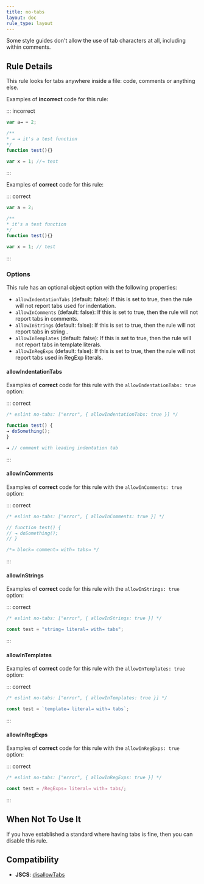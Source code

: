 ```yaml
---
title: no-tabs
layout: doc
rule_type: layout
---
```



Some style guides don't allow the use of tab characters at all, including within comments.

## Rule Details

This rule looks for tabs anywhere inside a file: code, comments or anything else.

Examples of **incorrect** code for this rule:

::: incorrect

```js
var a⇥ = 2;

/**
* ⇥ ⇥ it's a test function
*/
function test(){}

var x = 1; //⇥ test
```

:::

Examples of **correct** code for this rule:

::: correct

```js
var a = 2;

/**
* it's a test function
*/
function test(){}

var x = 1; // test
```

:::

### Options

This rule has an optional object option with the following properties:

* `allowIndentationTabs` (default: false): If this is set to true, then the rule will not report tabs used for indentation.
* `allowInComments` (default: false): If this is set to true, then the rule will not report tabs in comments.
* `allowInStrings` (default: false): If this is set to true, then the rule will not report tabs in string .
* `allowInTemplates` (default: false): If this is set to true, then the rule will not report tabs in template literals.
* `allowInRegExps` (default: false): If this is set to true, then the rule will not report tabs used in RegExp literals.

#### allowIndentationTabs

Examples of **correct** code for this rule with the `allowIndentationTabs: true` option:

::: correct

```js
/* eslint no-tabs: ["error", { allowIndentationTabs: true }] */

function test() {
⇥ doSomething();
}

⇥ // comment with leading indentation tab
```

:::

#### allowInComments

Examples of **correct** code for this rule with the `allowInComments: true` option:

::: correct

```js
/* eslint no-tabs: ["error", { allowInComments: true }] */

// function test() {
// ⇥ doSomething();
// }

/*⇥ block⇥ comment⇥ with⇥ tabs⇥ */
```

:::

#### allowInStrings

Examples of **correct** code for this rule with the `allowInStrings: true` option:

::: correct

```js
/* eslint no-tabs: ["error", { allowInStrings: true }] */

const test = "string⇥ literal⇥ with⇥ tabs";
```

:::

#### allowInTemplates

Examples of **correct** code for this rule with the `allowInTemplates: true` option:

::: correct

```js
/* eslint no-tabs: ["error", { allowInTemplates: true }] */

const test = `template⇥ literal⇥ with⇥ tabs`;
```

:::

#### allowInRegExps

Examples of **correct** code for this rule with the `allowInRegExps: true` option:

::: correct

```js
/* eslint no-tabs: ["error", { allowInRegExps: true }] */

const test = /RegExps⇥ literal⇥ with⇥ tabs/;
```

:::

## When Not To Use It

If you have established a standard where having tabs is fine, then you can disable this rule.

## Compatibility

* **JSCS**: [disallowTabs](https://jscs-dev.github.io/rule/disallowTabs)
